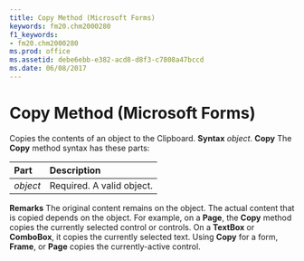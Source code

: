 ```yaml
---
title: Copy Method (Microsoft Forms)
keywords: fm20.chm2000280
f1_keywords:
- fm20.chm2000280
ms.prod: office
ms.assetid: debe6ebb-e382-acd8-d8f3-c7808a47bccd
ms.date: 06/08/2017
---
```



# Copy Method (Microsoft Forms)



Copies the contents of an object to the Clipboard.
 **Syntax**
 _object_. **Copy**
The **Copy** method syntax has these parts:


|**Part**|**Description**|
|:-----|:-----|
| _object_|Required. A valid object.|
 **Remarks**
The original content remains on the object.
The actual content that is copied depends on the object. For example, on a **Page**, the **Copy** method copies the currently selected control or controls. On a **TextBox** or **ComboBox**, it copies the currently selected text.
Using **Copy** for a form, **Frame**, or **Page** copies the currently-active control.

